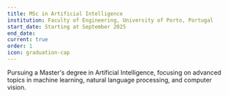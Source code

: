 ```yaml
---
title: MSc in Artificial Intelligence
institution: Faculty of Engineering, University of Porto, Portugal
start_date: Starting at September 2025
end_date: 
current: true
order: 1
icon: graduation-cap
---
```

Pursuing a Master's degree in Artificial Intelligence, focusing on advanced topics in machine learning, natural language processing, and computer vision.
